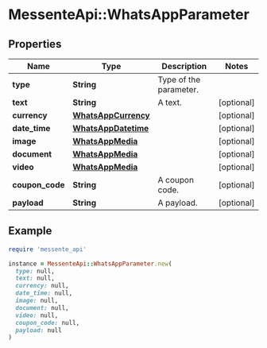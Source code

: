 # MessenteApi::WhatsAppParameter

## Properties

| Name | Type | Description | Notes |
| ---- | ---- | ----------- | ----- |
| **type** | **String** | Type of the parameter. |  |
| **text** | **String** | A text. | [optional] |
| **currency** | [**WhatsAppCurrency**](WhatsAppCurrency.md) |  | [optional] |
| **date_time** | [**WhatsAppDatetime**](WhatsAppDatetime.md) |  | [optional] |
| **image** | [**WhatsAppMedia**](WhatsAppMedia.md) |  | [optional] |
| **document** | [**WhatsAppMedia**](WhatsAppMedia.md) |  | [optional] |
| **video** | [**WhatsAppMedia**](WhatsAppMedia.md) |  | [optional] |
| **coupon_code** | **String** | A coupon code. | [optional] |
| **payload** | **String** | A payload. | [optional] |

## Example

```ruby
require 'messente_api'

instance = MessenteApi::WhatsAppParameter.new(
  type: null,
  text: null,
  currency: null,
  date_time: null,
  image: null,
  document: null,
  video: null,
  coupon_code: null,
  payload: null
)
```

